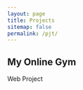 ```yaml
---
layout: page
title: Projects
sitemap: false
permalink: /pjt/
---
```


<div OnClick="location.href = 'MyOnlineGym.md'" style="cursor:pointer;">
    <h2>My Online Gym</h2>
    <span>Web Project</span>
</div>